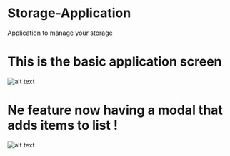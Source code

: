 # Storage-Application
Application to manage your storage

# This is the basic application screen
![alt text](http://image.prntscr.com/image/27c4da16efe849d38c417e748e9889e0.png "Logo Title Text 1")

# Ne feature now having a modal that adds items to list !
![alt text](http://image.prntscr.com/image/b181690e6e4c4e77978b57f97da2f63f.png "Logo Title Text 1")

